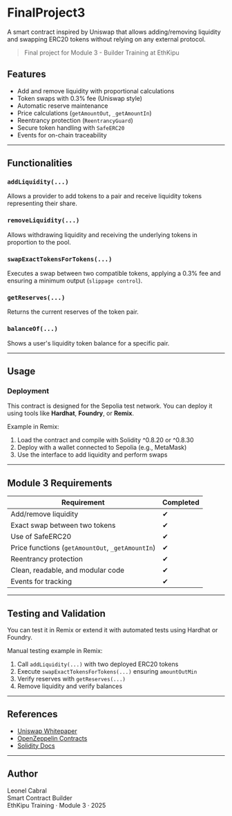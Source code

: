 # FinalProject3

A smart contract inspired by Uniswap that allows adding/removing liquidity and swapping ERC20 tokens without relying on any external protocol.

> Final project for Module 3 - Builder Training at EthKipu

## Features

- Add and remove liquidity with proportional calculations
- Token swaps with 0.3% fee (Uniswap style)
- Automatic reserve maintenance
- Price calculations (`getAmountOut`, `_getAmountIn`)
- Reentrancy protection (`ReentrancyGuard`)
- Secure token handling with `SafeERC20`
- Events for on-chain traceability

---

## Functionalities

### `addLiquidity(...)`
Allows a provider to add tokens to a pair and receive liquidity tokens representing their share.

### `removeLiquidity(...)`
Allows withdrawing liquidity and receiving the underlying tokens in proportion to the pool.

### `swapExactTokensForTokens(...)`
Executes a swap between two compatible tokens, applying a 0.3% fee and ensuring a minimum output (`slippage control`).

### `getReserves(...)`
Returns the current reserves of the token pair.

### `balanceOf(...)`
Shows a user's liquidity token balance for a specific pair.

---

## Usage

### Deployment

This contract is designed for the Sepolia test network. You can deploy it using tools like **Hardhat**, **Foundry**, or **Remix**.

Example in Remix:
1. Load the contract and compile with Solidity ^0.8.20 or ^0.8.30
2. Deploy with a wallet connected to Sepolia (e.g., MetaMask)
3. Use the interface to add liquidity and perform swaps

---

## Module 3 Requirements

| Requirement                                      | Completed |
|--------------------------------------------------|-----------|
| Add/remove liquidity                            | ✔         |
| Exact swap between two tokens                   | ✔         |
| Use of SafeERC20                                | ✔         |
| Price functions (`getAmountOut`, `_getAmountIn`) | ✔         |
| Reentrancy protection                           | ✔         |
| Clean, readable, and modular code               | ✔         |
| Events for tracking                             | ✔         |

---

## Testing and Validation

You can test it in Remix or extend it with automated tests using Hardhat or Foundry.

Manual testing example in Remix:
1. Call `addLiquidity(...)` with two deployed ERC20 tokens
2. Execute `swapExactTokensForTokens(...)` ensuring `amountOutMin`
3. Verify reserves with `getReserves(...)`
4. Remove liquidity and verify balances

---

## References

- [Uniswap Whitepaper](https://uniswap.org/whitepaper-v2.pdf)
- [OpenZeppelin Contracts](https://docs.openzeppelin.com/contracts/4.x/)
- [Solidity Docs](https://docs.soliditylang.org)

---

## Author

Leonel Cabral  
Smart Contract Builder  
EthKipu Training · Module 3 · 2025  
